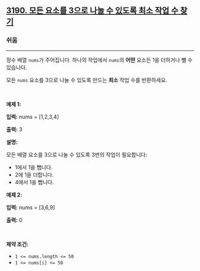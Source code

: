 <h2><a href="https://leetcode.com/problems/find-minimum-operations-to-make-all-elements-divisible-by-three">3190. 모든 요소를 3으로 나눌 수 있도록 최소 작업 수 찾기</a></h2><h3>쉬움</h3><hr><p>정수 배열 <code>nums</code>가 주어집니다. 하나의 작업에서 <code>nums</code>의 <strong>어떤</strong> 요소든 1을 더하거나 뺄 수 있습니다.</p>

<p>모든 <code>nums</code> 요소를 3으로 나눌 수 있도록 만드는 <strong>최소</strong> 작업 수를 반환하세요.</p>

<p>&nbsp;</p>
<p><strong class="example">예제 1:</strong></p>

<div class="example-block">
<p><strong>입력:</strong> <span class="example-io">nums = [1,2,3,4]</span></p>

<p><strong>출력:</strong> <span class="example-io">3</span></p>

<p><strong>설명:</strong></p>

<p>모든 배열 요소를 3으로 나눌 수 있도록 3번의 작업이 필요합니다:</p>

<ul>
	<li>1에서 1을 뺍니다.</li>
	<li>2에 1을 더합니다.</li>
	<li>4에서 1을 뺍니다.</li>
</ul>
</div>

<p><strong class="example">예제 2:</strong></p>

<div class="example-block">
<p><strong>입력:</strong> <span class="example-io">nums = [3,6,9]</span></p>

<p><strong>출력:</strong> <span class="example-io">0</span></p>
</div>

<p>&nbsp;</p>
<p><strong>제약 조건:</strong></p>

<ul>
	<li><code>1 &lt;= nums.length &lt;= 50</code></li>
	<li><code>1 &lt;= nums[i] &lt;= 50</code></li>
</ul>